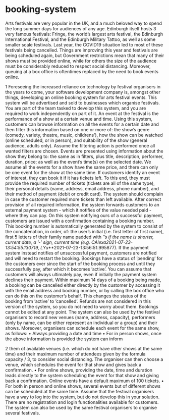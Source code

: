 # booking-system

Arts festivals are very popular in the UK, and a much beloved way to spend the long
summer days for audiences of any age. Edinburgh itself hosts 3 very famous festivals:
Fringe, the world’s largest arts festival, the Edinburgh International Festival, and the
Edinburgh Military Tattoo, as well as some smaller scale festivals. Last year, the COVID19 situation led to most of these festivals being cancelled. Things are improving this year
and festivals are being scheduled again, but Government restrictions mean that many of
their shows must be provided online, while for others the size of the audience must be
considerably reduced to respect social distancing. Moreover, queuing at a box office is
oftentimes replaced by the need to book events online.


1
Foreseeing the increased reliance on technology by festival organisers in the years
to come, your software development company is, amongst other things, developing an
online booking system for arts festival events. This system will be advertised and sold
to businesses which organise festivals. You are part of the team tasked to develop this
system, and you are required to work independently on part of it.
An event at the festival is the performance of a show at a certain venue and time.
Using this system, customers can browse information on all the events for a certain date
and then filter this information based on one or more of: the show’s genre (comedy, variety,
theatre, music, childrens’), how the show can be watched (online scheduled, or in person),
and suitability of the show (general audience, adults only). Assume the filtering action
is performed once all wanted filters are chosen. Events are presented using information
about the show they belong to: the same as in filters, plus title, description, performer,
duration, price; as well as the event’s time(s) on the selected date. We assume all the
events for a show have the same price, and there can only be one event for the show at
the same time. If customers identify an event of interest, they can book it if it has tickets
left. To this end, they must provide the required number of tickets (tickets are all of the
same type), their personal details (name, address, email address, phone number), and
their method of payment (debit or credit card). The system should complain in case the
customer required more tickets than left available. After correct provision of all required
information, the system forwards customers to an external payment system - which it
notifies of the value needed paid - where they can pay. On this system notifying ours of
a successful payment, customers are issued with a confirmation containing a booking
number. This booking number is automatically generated by the system to consist of the
concatenation, in order, of: the user’s initial (i.e. first letter of first name), first 5 letters of
their family name padded with ’*’s if the name is shorter, current date, a ’-’ sign, current
time (e.g. CAlexa2021-07-23-13:54:55.130719, LYu***2021-07-23-13:56:51.995877). If
the payment system instead notifies of unsuccessful payment, customers are notified and
will need to restart the booking. Bookings have a status of ’pending’ for the customers
ever since the start of the booking process and until they successfully pay, after which
it becomes ’active’. You can assume that customers will always ultimately pay, even if
initially the payment system declines their payment.
Within maximum 14 days of a booking being made, a booking can be cancelled either
directly by the customer by accessing it with the email address and booking number,
or by calling the box office who can do this on the customer’s behalf. This changes the
status of the booking from ’active’ to ’cancelled’. Refunds are not considered in this
version of the system, so you do not need to worry about them. Bookings cannot be
edited at any point.
The system can also be used by the festival organisers to record new venues (name,
address, capacity), performers (only by name, can be either represent an individual or a
group) and their shows. Moreover, organisers can schedule each event for the same show,
as follows:
• Always providing a date and time
• For in person shows, once the above information is provided the system can inform


2
them of available venues (i.e. which do not have other shows at the same time)
and their maximum number of attendees given by the formula capacity / 3, to
consider social distancing. The organiser can then choose a venue, which schedules
the event for that show and gives back a confirmation.
• For online shows, providing the date, time and duration leads directly to the system
scheduling the event for that show and giving back a confirmation. Online events
have a default maximum of 100 tickets.
• For both in person and online shows, several events but of different shows can be
scheduled at the same time.
Assume that the festival organisers have a way to log into the system, but do not
develop this in your solution. There are no registration and login functionalities available
for customers.
The system can also be used by the same festival organisers to organise several
festivals.
